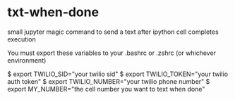 # txt-when-done
small jupyter magic command to send a text after ipython cell completes execution

You must export these variables to your .bashrc or .zshrc (or whichever environment)

$ export TWILIO_SID="your twilio sid"
$ export TWILIO_TOKEN="your twilio auth token"
$ export TWILIO_NUMBER="your twilio phone number"
$ export MY_NUMBER="the cell number you want to text when done"
